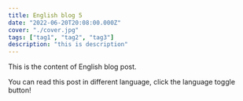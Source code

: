 ```yaml
---
title: English blog 5
date: "2022-06-20T20:08:00.000Z"
cover: "./cover.jpg"
tags: ["tag1", "tag2", "tag3"]
description: "this is description"
---
```


This is the content of English blog post.

You can read this post in different language, click the language toggle button!

